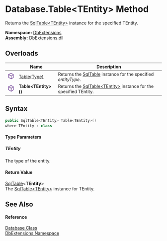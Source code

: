 Database.Table&lt;TEntity> Method
=================================
Returns the [SqlTable&lt;TEntity>][1] instance for the specified TEntity.
  
**Namespace:** [DbExtensions][2]  
**Assembly:** DbExtensions.dll

Overloads
---------

|                  | Name                    | Description                                                               |
| ---------------- | ----------------------- | ------------------------------------------------------------------------- |
| ![Public method] | [Table(Type)][3]        | Returns the [SqlTable][4] instance for the specified *entityType*.        |
| ![Public method] | **Table&lt;TEntity>()** | Returns the [SqlTable&lt;TEntity>][1] instance for the specified TEntity. |


Syntax
------

```csharp
public SqlTable<TEntity> Table<TEntity>()
where TEntity : class

```

#### Type Parameters

##### *TEntity*
The type of the entity.

#### Return Value
[SqlTable][1]&lt;**TEntity**>  
The [SqlTable&lt;TEntity>][1] instance for TEntity.

See Also
--------

#### Reference
[Database Class][5]  
[DbExtensions Namespace][2]  

[1]: ../SqlTable_1/README.md
[2]: ../README.md
[3]: Table.md
[4]: ../SqlTable/README.md
[5]: README.md
[Public method]: ../../icons/pubmethod.svg "Public method"